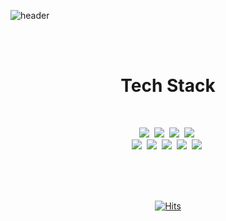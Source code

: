 
![header](https://capsule-render.vercel.app/api?type=rounded&color=timeGradient&height=200&section=header&text=WELCOME+:\)&fontSize=60&animation=twinkling)

<div align=center>
  <br>


<!-- 
  # Velog 

  [![Velog](https://velog-readme-stats.vercel.app/api?name=yule&tag=NLP)](https://velog.io/@yule)
 <!--  [![Velog's GitHub stats](https://velog-readme-stats.vercel.app/api?name=yule&tag=프로그래머스)](https://github.com/eungyeole/velog-readme-stats)  -->

 
  <br/>

  
  # Tech Stack
  
  <br>
  
  <p align="center">
  <img src="https://img.shields.io/badge/Python-3766AB?style=flat-square&logo=Python&logoColor=white"/></a>&nbsp 
  <img src="https://img.shields.io/badge/Tensorflow-FF6F00?style=flat-square&logo=Tensorflow&logoColor=white"/></a>&nbsp 
  <img src="https://img.shields.io/badge/Pytorch-EE4C2C?style=flat-square&logo=Pytorch&logoColor=white"/></a>&nbsp
  <img src="https://img.shields.io/badge/Mysql-E6B91E?style=flat-square&logo=MySql&logoColor=white"/></a>&nbsp 
  
  <br>
  <img src="https://img.shields.io/badge/Django-092E20?style=flat-square&logo=Django&logoColor=white"/></a>&nbsp 
  <img src="https://img.shields.io/badge/Flask-000000?style=flat-square&logo=Flask&logoColor=white"/></a>&nbsp
  <img src="https://img.shields.io/badge/React-61DAFB?style=flat-square&logo=React&logoColor=white"/></a>&nbsp
  <img src="https://img.shields.io/badge/FastAPI-009688?style=flat-square&logo=FastAPI&logoColor=white"/></a>&nbsp 
  <img src="https://img.shields.io/badge/Git-F05032?style=flat-square&logo=Git&logoColor=white"/></a>&nbsp 
  
  </p>
  


  <br/>
  <br/>

  <br/>
  
  [![Hits](https://hits.seeyoufarm.com/api/count/incr/badge.svg?url=https%3A%2F%2Fgithub.com%2Fyuls12&count_bg=%233C79F5&title_bg=%23E6F4F1&icon=smugmug.svg&icon_color=%23FFFFFF&title=hits&edge_flat=false)](https://hits.seeyoufarm.com)

<!-- 

# Intro
[![Notion](https://img.shields.io/badge/Notion-000000?style=flat-square&logo=Notion&logoColor=White)](https://www.notion.so/Yul-s-with-AI-8fd68e4862b045b8afd0f2d116310b98)

[![Tech Blog](https://img.shields.io/badge/Blog-20C997?style=flat-square&logo=Bloglovin&logoColor=white)](https://yuls-with-ai.tistory.com/)

[![Gmail Badge](https://img.shields.io/badge/Gmail-d14836?style=flat-square&logo=Gmail&logoColor=white&link=mailto:yuluri129@gmail.com)](mailto:yuluri129@gmail.com)
  
-->  
    
</div>
